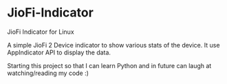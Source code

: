 # JioFi-Indicator
JioFi Indicator for Linux

A simple JioFi 2 Device indicator to show various stats of the device. It use AppIndicator API to display the data.

Starting this project so that I can learn Python and in future can laugh at watching/reading my code :)
